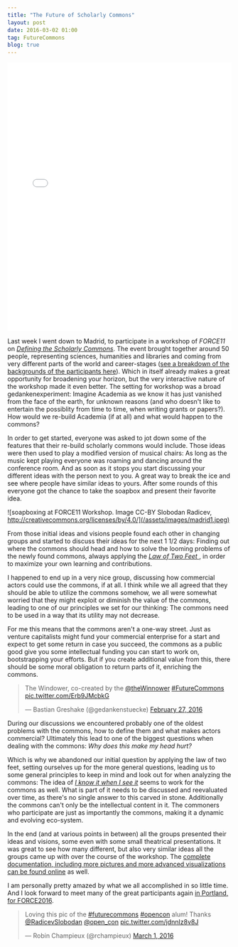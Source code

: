 ```yaml
---
title: "The Future of Scholarly Commons"
layout: post
date: 2016-03-02 01:00
tag: FutureCommons
blog: true
---
```

<style>.embed-container {position: relative; padding-bottom: 120%; height: 0; overflow: hidden;} .embed-container iframe, .embed-container object, .embed-container embed { position: absolute; top: 0; left: 0; width: 100%; height: 100%; }</style><div class='embed-container'><iframe src='//instagram.com/p/BCXfIaDBwmC/embed/' frameborder='0' scrolling='no' allowtransparency='true'></iframe></div>

Last week I went down to Madrid, to participate in a workshop of *FORCE11* on [*Defining the Scholarly Commons*](https://www.force11.org/group/scholarly-commons-working-group/madrid-workshop). The event brought together around 50 people, representing sciences, humanities and libraries and coming from very different parts of the world and career-stages ([see a breakdown of the backgrounds of the participants here](https://www.force11.org/sites/default/files/demographic_breakdown_scwg_workshop_1_0.png)). Which in itself already makes a great opportunity for broadening your horizon, but the very interactive nature of the workshop made it even better. The setting for workshop was a broad gedankenexperiment: Imagine Academia as we know it has just vanished from the face of the earth, for unknown reasons (and who doesn't like to entertain the possiblity from time to time, when writing grants or papers?). How would we re-build Academia (if at all) and what would happen to the commons?

In order to get started, everyone was asked to jot down some of the features that their re-build scholarly commons would include. Those ideas were then used to play a modified version of musical chairs: As long as the music kept playing everyone was roaming and dancing around the conference room. And as soon as it stops you start discussing your different ideas with the person next to you. A great way to break the ice and see where people have similar ideas to yours. After some rounds of this everyone got the chance to take the soapbox and present their favorite idea.

![soapboxing at FORCE11 Workshop. Image CC-BY Slobodan Radicev, http://creativecommons.org/licenses/by/4.0/](/assets/images/madrid1.jpeg)

From those initial ideas and visions people found each other in changing groups and started to discuss their ideas for the next 1 1/2 days: Finding out where the commons should head and how to solve the looming problems of the newly found commons, always applying the *[Law of Two Feet ](https://en.wikipedia.org/wiki/Open_Space_Technology#Law_of_two_feet)*, in order to maximize your own learning and contributions.

I happened to end up in a very nice group, discussing how commercial actors could use the commons, if at all. I think while we all agreed that they should be able to utilize the commons somehow, we all were somewhat worried that they might exploit or diminish the value of the commons, leading to one of our principles we set for our thinking: The commons need to be used in a way that its utility may not decrease.

For me this means that the commons aren't a one-way street. Just as venture capitalists might fund your commercial enterprise for a start and expect to get some return in case you succeed, the commons as a public good give you some intellectual funding you can start to work on, bootstrapping your efforts. But if you create additional value from this, there should be some moral obligation to return parts of it, enriching the commons.

<blockquote class="twitter-tweet" data-lang="en"><p lang="en" dir="ltr">The Windower, co-created by the <a href="https://twitter.com/theWinnower">@theWinnower</a> <a href="https://twitter.com/hashtag/FutureCommons?src=hash">#FutureCommons</a> <a href="https://t.co/Erb9JMcbkG">pic.twitter.com/Erb9JMcbkG</a></p>&mdash; Bastian Greshake (@gedankenstuecke) <a href="https://twitter.com/gedankenstuecke/status/703573591938437120">February 27, 2016</a></blockquote>
<script async src="//platform.twitter.com/widgets.js" charset="utf-8"></script>

During our discussions we encountered probably one of the oldest problems with the commons, how to define them and what makes actors commercial? Ultimately this lead to one of the biggest questions when dealing with the commons: *Why does this make my head hurt?*

Which is why we abandoned our initial question by applying the law of two feet, setting ourselves up for the more general questions, leading us to some general principles to keep in mind and look out for when analyzing the commons: The idea of [*I know it when I see it*](https://en.wikipedia.org/wiki/I_know_it_when_I_see_it) seems to work for the commons as well. What is part of it needs to be discussed and reevaluated over time, as there's no single answer to this carved in stone. Additionally the commons can't only be the intellectual content in it. The commoners who participate are just as importantly the commons, making it a dynamic and evolving eco-system.

In the end (and at various points in between) all the groups presented their ideas and visions, some even with some small theatrical presentations. It was great to see how many different, but also very similar ideas all the groups came up with over the course of the workshop. The [complete documentation, including more pictures and more advanced visualizations can be found online](https://docs.google.com/document/d/1ye2v0jN8uBpQy0etfD0FxOc-CdjEhtok0EV3wr95CB4/edit) as well.

I am personally pretty amazed by what we all accomplished in so little time. And I look forward to meet many of the great participants again [in Portland, for FORCE2016](https://www.force11.org/meetings/force2016).
<blockquote class="twitter-tweet" data-lang="en"><p lang="en" dir="ltr">Loving this pic of the <a href="https://twitter.com/hashtag/futurecommons?src=hash">#futurecommons</a> <a href="https://twitter.com/hashtag/opencon?src=hash">#opencon</a> alum! Thanks <a href="https://twitter.com/RadicevSlobodan">@RadicevSlobodan</a> <a href="https://twitter.com/open_con">@open_con</a> <a href="https://t.co/jdnnIz8v8J">pic.twitter.com/jdnnIz8v8J</a></p>&mdash; Robin Champieux (@rchampieux) <a href="https://twitter.com/rchampieux/status/704745365489061888">March 1, 2016</a></blockquote>
<script async src="//platform.twitter.com/widgets.js" charset="utf-8"></script>
